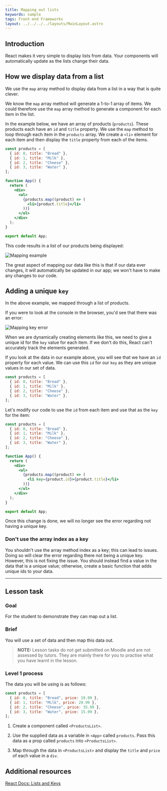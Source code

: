 ```yaml
---
title: Mapping out lists
keywords: sample
tags: Front-end Frameworks
layout: ../../../../layouts/MainLayout.astro
---
```


## Introduction

React makes it very simple to display lists from data. Your components will automatically update as the lists change their data.

## How we display data from a list

We use the `map` array method to display data from a list in a way that is quite clever.

We know the `map` array method will generate a 1-to-1 array of items. We could therefore use the `map` array method to generate a component for each item in the list.

In the example below, we have an array of products (`products`). These products each have an `id` and `title` property. We use the `map` method to loop through each item in the `products` array. We create a `<li>` element for each item and then display the `title` property from each of the items.

```jsx
const products = [
  { id: 0, title: "Bread" },
  { id: 1, title: "Milk" },
  { id: 2, title: "Cheese" },
  { id: 3, title: "Water" },
];

function App() {
  return (
    <div>
      <ul>
        {products.map((product) => (
          <li>{product.title}</li>
        ))}
      </ul>
    </div>
  );
}

export default App;
```

This code results in a list of our products being displayed:

![Mapping example](../images/front-end-frameworks/module-1/mapping-example.png)

The great aspect of mapping our data like this is that if our data ever changes, it will automatically be updated in our app; we won’t have to make any changes to our code.

## Adding a unique `key`

In the above example, we mapped through a list of products.

If you were to look at the console in the browser, you'd see that there was an error:

![Mapping key error](../images/front-end-frameworks/module-1/mapping-key-error.png)

When we are dynamically creating elements like this, we need to give a unique id for the `key` value for each item. If we don't do this, React can't accurately track the elements generated.

If you look at the data in our example above, you will see that we have an `id` property for each value. We can use this `id` for our `key` as they are unique values in our set of data.

```jsx
const products = [
  { id: 0, title: "Bread" },
  { id: 1, title: "Milk" },
  { id: 2, title: "Cheese" },
  { id: 3, title: "Water" },
];
```

Let's modify our code to use the `id` from each item and use that as the `key` for the item:

```jsx
const products = [
  { id: 0, title: "Bread" },
  { id: 1, title: "Milk" },
  { id: 2, title: "Cheese" },
  { id: 3, title: "Water" },
];

function App() {
  return (
    <div>
      <ul>
        {products.map((product) => (
          <li key={product.id}>{product.title}</li>
        ))}
      </ul>
    </div>
  );
}

export default App;
```

Once this change is done, we will no longer see the error regarding not having a unique key.

### Don't use the array index as a key

You shouldn't use the array method index as a key; this can lead to issues. Doing so will clear the error regarding there not being a unique key. However, this is not fixing the issue. You should instead find a value in the data that is a unique value; otherwise, create a basic function that adds unique ids to your data.

<hr>

## Lesson task

### Goal

For the student to demonstrate they can map out a list.

### Brief

You will use a set of data and then map this data out.

> <b>NOTE:</b> Lesson tasks do not get submitted on Moodle and are not assessed by tutors. They are mainly there for you to practise what you have learnt in the lesson.

### Level 1 process

The data you will be using is as follows:

```jsx
const products = [
  { id: 0, title: "Bread", price: 19.99 },
  { id: 1, title: "Milk", price: 29.99 },
  { id: 2, title: "Cheese", price: 35.99 },
  { id: 3, title: "Water", price: 15.99 },
];
```

1. Create a component called `<ProductsList>`.

2. Use the supplied data as a variable in `<App>` called `products`. Pass this data as a prop called `products` into `<ProductsList>`.

3. Map through the data in `<ProductsList>` and display the `title` and `price` of each value in a `div`.

## Additional resources

[React Docs: Lists and Keys](https://reactjs.org/docs/lists-and-keys.html)
